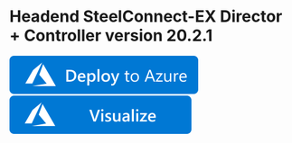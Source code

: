 # Headend SteelConnect-EX Director + Controller version 20.2.1 

[![Deploy To Azure](https://raw.githubusercontent.com/Azure/azure-quickstart-templates/master/1-CONTRIBUTION-GUIDE/images/deploytoazure.svg?sanitize=true)](https://portal.azure.com/#create/Microsoft.Template/uri/https%3A%2F%2Fraw.githubusercontent.com%2Friverbed-cto%2Friverbed-azure-templates%2Fmaster%2Fsteelconnect-ex-director-controller%2Fazuredeploy.json)  [![Visualize](https://raw.githubusercontent.com/Azure/azure-quickstart-templates/master/1-CONTRIBUTION-GUIDE/images/visualizebutton.svg?sanitize=true)](http://armviz.io/#/?load=https%3A%2F%2Fraw.githubusercontent.com%2Friverbed-cto%2Friverbed-azure-templates%2Fmaster%2Fsteelconnect-ex-director-controller%2Fazuredeploy.json)

